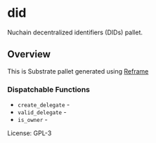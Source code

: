 # did

Nuchain decentralized identifiers (DIDs) pallet.

## Overview

This is Substrate pallet generated using [Reframe](https://github.com/Ansvia/reframe)


### Dispatchable Functions

* `create_delegate` - 
* `valid_delegate` - 
* `is_owner` -

[`Call`]: ./enum.Call.html
[`Config`]: ./trait.Config.html

License: GPL-3



